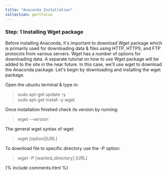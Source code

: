 ```yaml
---
title: "Anaconda Installation"
collection: portfolio
---
```

### Step: 1 Installing Wget package

Before installing Anaconda, it's important to download Wget package which is primarily used for downloading data & files using HTTP, HTTPS, and FTP protocols from various servers. Wget has a number of options for downloading data. A separate tutorial on how to use Wget package will be added to the site in the near future. In this case, we'll use wget to download the Anaconda package. Let's begin by downloading and installing the wget package.

Open the ubuntu terminal & type in:
> sudo apt-get update -y  
> sudo apt-get install -y wget  

Once installation finished check its version by running:  
> wget --version

The general wget syntax of wget:
> wget [option][URL]

To download file to specific directory use the -P option:

> wget -P [wanted_directory] [URL]

{% include comments.html %}
